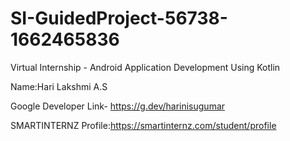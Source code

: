 # SI-GuidedProject-56738-1662465836
Virtual Internship - Android Application Development Using Kotlin


Name:Hari Lakshmi A.S

Google Developer Link- https://g.dev/harinisugumar 

SMARTINTERNZ Profile:https://smartinternz.com/student/profile
